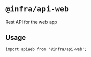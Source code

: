 # `@infra/api-web`
Rest API for the web app

## Usage

```
import apiWeb from '@infra/api-web';

```
